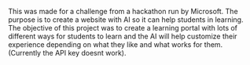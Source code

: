 This was made for a challenge from a hackathon run by Microsoft. The purpose is to create a website with AI so it can help students in learning. The objective of this project was to create a learning portal with lots of different ways for students to learn and the AI will help customize their experience depending on what they like and what works for them. (Currently the API key doesnt work).
